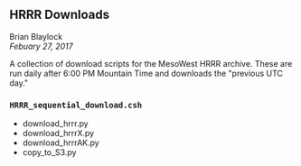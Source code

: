 ## HRRR Downloads

Brian Blaylock  
_Febuary 27, 2017_

A collection of download scripts for the MesoWest HRRR archive. These are run
daily after 6:00 PM Mountain Time and downloads the "previous UTC day."

### `HRRR_sequential_download.csh`  
* download_hrrr.py
* download_hrrrX.py
* download_hrrrAK.py
* copy_to_S3.py
